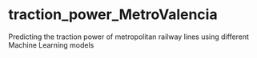 # traction_power_MetroValencia
Predicting the traction power of metropolitan railway lines using different Machine Learning models
